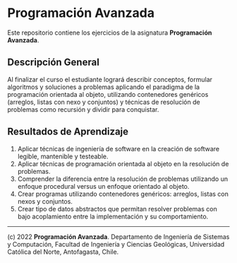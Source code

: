 # Programación Avanzada

Este repositorio contiene los ejercicios de la asignatura **Programación Avanzada**.

## Descripción General

Al finalizar el curso el estudiante logrará describir conceptos, formular algoritmos y soluciones a problemas aplicando  el paradigma de la programación orientada al objeto, utilizando contenedores genéricos (arreglos, listas con nexo y conjuntos) y técnicas de resolución de problemas como recursión y dividir para conquistar.

## Resultados de Aprendizaje

1. Aplicar técnicas de ingeniería de software en la creación de software legible, mantenible y testeable.
2. Aplicar técnicas de programación orientada al objeto en la resolución de problemas.
3. Comprender la diferencia entre la resolución de problemas utilizando un enfoque procedural versus un enfoque orientado al objeto.
4. Crear programas utilizando contenedores genéricos: arreglos, listas con nexos y conjuntos.
5. Crear tipo de datos abstractos que permitan resolver problemas con bajo acoplamiento entre la implementación y su comportamiento.

---
(c) 2022 **Programación Avanzada**.
Departamento de Ingeniería de Sistemas y Computación,
Facultad de Ingeniería y Ciencias Geológicas,
Universidad Católica del Norte,
Antofagasta, Chile.
